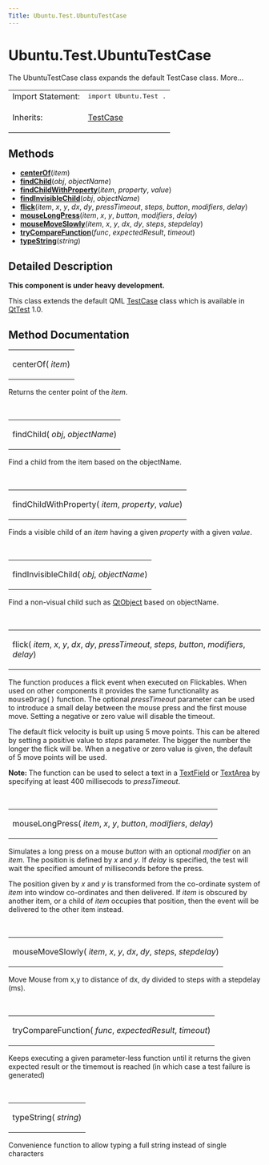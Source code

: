 ```yaml
---
Title: Ubuntu.Test.UbuntuTestCase
---
```


# Ubuntu.Test.UbuntuTestCase

<span class="subtitle"></span>
<!-- $$$UbuntuTestCase-brief -->
<p>The UbuntuTestCase class expands the default TestCase class. More...</p>
<!-- @@@UbuntuTestCase -->
<table class="alignedsummary">
<tr><td class="memItemLeft rightAlign topAlign"> Import Statement:</td><td class="memItemRight bottomAlign"> </b><tt>import Ubuntu.Test .</tt></td></tr><tr><td class="memItemLeft rightAlign topAlign"> Inherits:</td><td class="memItemRight bottomAlign"> <p><a href="QtTest.TestCase.md">TestCase</a></p>
</td></tr></table><ul>
</ul>
<h2>Methods</h2>
<ul>
<li class="fn"><b><b><a href="#centerOf-method">centerOf</a></b></b>(<i>item</i>)</li>
<li class="fn"><b><b><a href="#findChild-method">findChild</a></b></b>(<i>obj</i>,  <i>objectName</i>)</li>
<li class="fn"><b><b><a href="#findChildWithProperty-method">findChildWithProperty</a></b></b>(<i>item</i>,  <i>property</i>,  <i>value</i>)</li>
<li class="fn"><b><b><a href="#findInvisibleChild-method">findInvisibleChild</a></b></b>(<i>obj</i>,  <i>objectName</i>)</li>
<li class="fn"><b><b><a href="#flick-method">flick</a></b></b>(<i>item</i>,  <i>x</i>,  <i>y</i>,  <i>dx</i>,  <i>dy</i>,  <i>pressTimeout</i>,  <i>steps</i>,  <i>button</i>,  <i>modifiers</i>,  <i>delay</i>)</li>
<li class="fn"><b><b><a href="#mouseLongPress-method">mouseLongPress</a></b></b>(<i>item</i>,  <i>x</i>,  <i>y</i>,  <i>button</i>,  <i>modifiers</i>,  <i>delay</i>)</li>
<li class="fn"><b><b><a href="#mouseMoveSlowly-method">mouseMoveSlowly</a></b></b>(<i>item</i>,  <i>x</i>,  <i>y</i>,  <i>dx</i>,  <i>dy</i>,  <i>steps</i>,  <i>stepdelay</i>)</li>
<li class="fn"><b><b><a href="#tryCompareFunction-method">tryCompareFunction</a></b></b>(<i>func</i>,  <i>expectedResult</i>,  <i>timeout</i>)</li>
<li class="fn"><b><b><a href="#typeString-method">typeString</a></b></b>(<i>string</i>)</li>
</ul>
<!-- $$$UbuntuTestCase-description -->
<h2>Detailed Description</h2>
<p><b>This component is under heavy development.</b></p>
<p>This class extends the default QML <a href="QtTest.TestCase.md">TestCase</a> class which is available in <a href="http://qt-project.org/doc/qt-5.3/qttest-qmlmodule.html">QtTest</a> 1.0&#x2e;</p>
<!-- @@@UbuntuTestCase -->
<h2>Method Documentation</h2>
<!-- $$$centerOf -->
<table class="qmlname"><tr valign="top"><td class="tblQmlFuncNode"><p><span class="name">centerOf</span>(<i> item</i>)</p></td></tr></table><p>Returns the center point of the <i>item</i>.</p>
<!-- @@@centerOf -->
<br/>
<!-- $$$findChild -->
<table class="qmlname"><tr valign="top"><td class="tblQmlFuncNode"><p><span class="name">findChild</span>(<i> obj</i>, <i> objectName</i>)</p></td></tr></table><p>Find a child from the item based on the objectName.</p>
<!-- @@@findChild -->
<br/>
<!-- $$$findChildWithProperty -->
<table class="qmlname"><tr valign="top"><td class="tblQmlFuncNode"><p><span class="name">findChildWithProperty</span>(<i> item</i>, <i> property</i>, <i> value</i>)</p></td></tr></table><p>Finds a visible child of an <i>item</i> having a given <i>property</i> with a given <i>value</i>.</p>
<!-- @@@findChildWithProperty -->
<br/>
<!-- $$$findInvisibleChild -->
<table class="qmlname"><tr valign="top"><td class="tblQmlFuncNode"><p><span class="name">findInvisibleChild</span>(<i> obj</i>, <i> objectName</i>)</p></td></tr></table><p>Find a non-visual child such as <a href="QtQml.QtObject.md">QtObject</a> based on objectName.</p>
<!-- @@@findInvisibleChild -->
<br/>
<!-- $$$flick -->
<table class="qmlname"><tr valign="top"><td class="tblQmlFuncNode"><p><span class="name">flick</span>(<i> item</i>, <i> x</i>, <i> y</i>, <i> dx</i>, <i> dy</i>, <i> pressTimeout</i>, <i> steps</i>, <i> button</i>, <i> modifiers</i>, <i> delay</i>)</p></td></tr></table><p>The function produces a flick event when executed on Flickables. When used on other components it provides the same functionality as <tt>mouseDrag()</tt> function. The optional <i>pressTimeout</i> parameter can be used to introduce a small delay between the mouse press and the first mouse move. Setting a negative or zero value will disable the timeout.</p>
<p>The default flick velocity is built up using 5 move points. This can be altered by setting a positive value to <i>steps</i> parameter. The bigger the number the longer the flick will be. When a negative or zero value is given, the default of 5 move points will be used.</p>
<p><b>Note: </b>The function can be used to select a text in a <a href="Ubuntu.Components.TextField.md">TextField</a> or <a href="Ubuntu.Components.TextArea.md">TextArea</a> by specifying at least 400 millisecods to <i>pressTimeout</i>.</p><!-- @@@flick -->
<br/>
<!-- $$$mouseLongPress -->
<table class="qmlname"><tr valign="top"><td class="tblQmlFuncNode"><p><span class="name">mouseLongPress</span>(<i> item</i>, <i> x</i>, <i> y</i>, <i> button</i>, <i> modifiers</i>, <i> delay</i>)</p></td></tr></table><p>Simulates a long press on a mouse <i>button</i> with an optional <i>modifier</i> on an <i>item</i>. The position is defined by <i>x</i> and <i>y</i>. If <i>delay</i> is specified, the test will wait the specified amount of milliseconds before the press.</p>
<p>The position given by <i>x</i> and <i>y</i> is transformed from the co-ordinate system of <i>item</i> into window co-ordinates and then delivered. If <i>item</i> is obscured by another item, or a child of <i>item</i> occupies that position, then the event will be delivered to the other item instead.</p>
<!-- @@@mouseLongPress -->
<br/>
<!-- $$$mouseMoveSlowly -->
<table class="qmlname"><tr valign="top"><td class="tblQmlFuncNode"><p><span class="name">mouseMoveSlowly</span>(<i> item</i>, <i> x</i>, <i> y</i>, <i> dx</i>, <i> dy</i>, <i> steps</i>, <i> stepdelay</i>)</p></td></tr></table><p>Move Mouse from x,y to distance of dx, dy divided to steps with a stepdelay (ms).</p>
<!-- @@@mouseMoveSlowly -->
<br/>
<!-- $$$tryCompareFunction -->
<table class="qmlname"><tr valign="top"><td class="tblQmlFuncNode"><p><span class="name">tryCompareFunction</span>(<i> func</i>, <i> expectedResult</i>, <i> timeout</i>)</p></td></tr></table><p>Keeps executing a given parameter-less function until it returns the given expected result or the timemout is reached (in which case a test failure is generated)</p>
<!-- @@@tryCompareFunction -->
<br/>
<!-- $$$typeString -->
<table class="qmlname"><tr valign="top"><td class="tblQmlFuncNode"><p><span class="name">typeString</span>(<i> string</i>)</p></td></tr></table><p>Convenience function to allow typing a full string instead of single characters</p>
<!-- @@@typeString -->
<br/>
